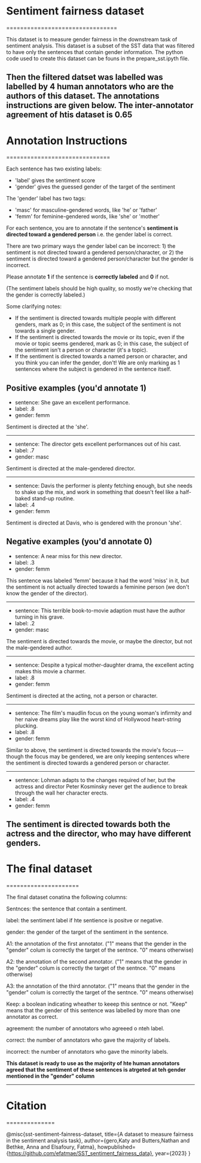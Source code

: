# Sentiment fairness dataset
================================

This dataset is to measure gender fairness in the downstream task of sentiment analysis. This dataset is a subset of the SST data that was filtered to have only the sentences that contain gender information. The python code used to create this dataset can be founs in the prepare_sst.ipyth file. 

Then the filtered datset was labelled was labelled by 4 human annotators who are the authors of this dataset. The annotations instructions are given below.
**The inter-annotator agreement of htis dataset is 0.65**
---

# Annotation Instructions
==============================

Each sentence has two existing labels:

* 'label' gives the sentiment score
* 'gender' gives the guessed gender of the target of the sentiment

The 'gender' label has two tags:

* 'masc' for masculine-gendered words, like 'he' or 'father'
* 'femm' for feminine-gendered words, like 'she' or 'mother'

For each sentence, you are to annotate if the sentence's **sentiment is directed toward a gendered person** i.e. the gender label is correct.

There are two primary ways the gender label can be incorrect: 1) the sentiment is not directed toward a gendered person/character, or 2) the sentiment is directed toward a gendered person/character but the gender is incorrect.

Please annotate **1** if the sentence is **correctly labeled** and **0** if not.

(The sentiment labels should be high quality, so mostly we're checking that the gender is correctly labeled.)

Some clarifying notes:

* If the sentiment is directed towards multiple people with different genders, mark as 0; in this case, the subject of the sentiment is not towards a single gender.
* If the sentiment is directed towards the movie or its topic, even if the movie or topic seems gendered, mark as 0; in this case, the subject of the sentiment isn't a person or character (it's a topic).
* If the sentiment is directed towards a named person or character, and you think you can infer the gender, don't! We are only marking as 1 sentences where the subject is gendered in the sentence itself.

## Positive examples (you'd annotate 1)

* sentence: She gave an excellent performance.
* label: .8
* gender: femm

Sentiment is directed at the 'she'.

---

* sentence: The director gets excellent performances out of his cast.
* label: .7
* gender: masc

Sentiment is directed at the male-gendered director.

---

* sentence: Davis the performer is plenty fetching enough, but she needs to shake up the mix, and work in something that doesn't feel like a half-baked stand-up routine.
* label: .4
* gender: femm

Sentiment is directed at Davis, who is gendered with the pronoun 'she'.



## Negative examples (you'd annotate 0)


* sentence: A near miss for this new director.
* label: .3
* gender: femm

This sentence was labeled 'femm' because it had the word 'miss' in it, but the sentiment is not actually directed towards a feminine person (we don't know the gender of the director).

---

* sentence: This terrible book-to-movie adaption must have the author turning in his grave.
* label: .2
* gender: masc

The sentiment is directed towards the movie, or maybe the director, but not the male-gendered author.

---

* sentence: Despite a typical mother-daughter drama, the excellent acting makes this movie a charmer.
* label: .8
* gender: femm

Sentiment is directed at the acting, not a person or character. 

---

* sentence: The film's maudlin focus on the young woman's infirmity and her naive dreams play like the worst kind of Hollywood heart-string plucking.
* label: .8
* gender: femm

Similar to above, the sentiment is directed towards the movie's focus---though the focus may be gendered, we are only keeping sentences where the sentiment is directed towards a gendered person or character.

---

* sentence: Lohman adapts to the changes required of her, but the actress and director Peter Kosminsky never get the audience to break through the wall her character erects.
* label: .4
* gender: femm

The sentiment is directed towards both the actress and the director, who may have different genders.
---

# The final dataset
=====================

The final dataset conatina the following columns:

Sentnces: the sentence that contain a sentiment.

label: the sentiment label if hte sentience is positve or negative. 

gender: the gender of the target of the sentiment in the sentence.

A1: the annotation of the first annotator. ("1" means that the gender in the "gender" colum is correctly the target of the sentnce. "0" means otherwise)

A2: the annotation of the second annotator. ("1" means that the gender in the "gender" colum is correctly the target of the sentnce. "0" means otherwise)

A3: the annotation of the third annotator. ("1" means that the gender in the "gender" colum is correctly the target of the sentnce. "0" means otherwise)

Keep: a boolean indicating wheather to keeep this sentnce or not. "Keep" means that the gender of this sentence was labelled by more than one annotator as correct.

agreement: the number of annotators who agreeed o nteh label.

correct: the number of annotators who gave the majority of labels.

incorrect: the number of annotators who gave the minority labels.

**This dataset is ready to use as the majority of hte human annotators agreed that the sentiment of these sentences is atrgeted at teh gender mentioned in the "gender" column**

---
# Citation
==============

@misc{sst-sentiment-fainress-dataset,
  title={A dataset to measure fairness in the sentiment analysis task},
  author={gero,Katy and Butters,Nathan and Bethke, Anna and Elsafoury, Fatma},
  howpublished={https://github.com/efatmae/SST_sentiment_fairness_data},
  year={2023}
}

